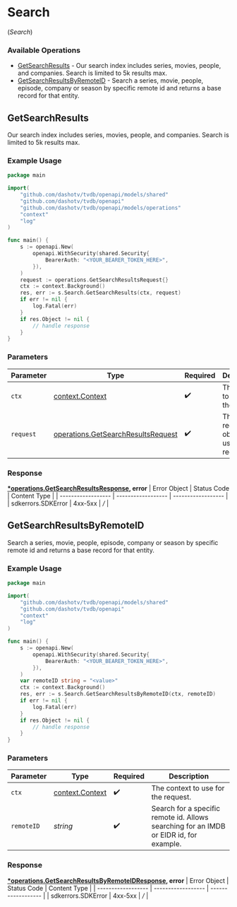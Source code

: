 # Search
(*Search*)

### Available Operations

* [GetSearchResults](#getsearchresults) - Our search index includes series, movies, people, and companies. Search is limited to 5k results max.
* [GetSearchResultsByRemoteID](#getsearchresultsbyremoteid) - Search a series, movie, people, episode, company or season by specific remote id and returns a base record for that entity.

## GetSearchResults

Our search index includes series, movies, people, and companies. Search is limited to 5k results max.

### Example Usage

```go
package main

import(
	"github.com/dashotv/tvdb/openapi/models/shared"
	"github.com/dashotv/tvdb/openapi"
	"github.com/dashotv/tvdb/openapi/models/operations"
	"context"
	"log"
)

func main() {
    s := openapi.New(
        openapi.WithSecurity(shared.Security{
            BearerAuth: "<YOUR_BEARER_TOKEN_HERE>",
        }),
    )
    request := operations.GetSearchResultsRequest{}
    ctx := context.Background()
    res, err := s.Search.GetSearchResults(ctx, request)
    if err != nil {
        log.Fatal(err)
    }
    if res.Object != nil {
        // handle response
    }
}
```

### Parameters

| Parameter                                                                                | Type                                                                                     | Required                                                                                 | Description                                                                              |
| ---------------------------------------------------------------------------------------- | ---------------------------------------------------------------------------------------- | ---------------------------------------------------------------------------------------- | ---------------------------------------------------------------------------------------- |
| `ctx`                                                                                    | [context.Context](https://pkg.go.dev/context#Context)                                    | :heavy_check_mark:                                                                       | The context to use for the request.                                                      |
| `request`                                                                                | [operations.GetSearchResultsRequest](../../models/operations/getsearchresultsrequest.md) | :heavy_check_mark:                                                                       | The request object to use for the request.                                               |


### Response

**[*operations.GetSearchResultsResponse](../../models/operations/getsearchresultsresponse.md), error**
| Error Object       | Status Code        | Content Type       |
| ------------------ | ------------------ | ------------------ |
| sdkerrors.SDKError | 4xx-5xx            | */*                |

## GetSearchResultsByRemoteID

Search a series, movie, people, episode, company or season by specific remote id and returns a base record for that entity.

### Example Usage

```go
package main

import(
	"github.com/dashotv/tvdb/openapi/models/shared"
	"github.com/dashotv/tvdb/openapi"
	"context"
	"log"
)

func main() {
    s := openapi.New(
        openapi.WithSecurity(shared.Security{
            BearerAuth: "<YOUR_BEARER_TOKEN_HERE>",
        }),
    )
    var remoteID string = "<value>"
    ctx := context.Background()
    res, err := s.Search.GetSearchResultsByRemoteID(ctx, remoteID)
    if err != nil {
        log.Fatal(err)
    }
    if res.Object != nil {
        // handle response
    }
}
```

### Parameters

| Parameter                                                                               | Type                                                                                    | Required                                                                                | Description                                                                             |
| --------------------------------------------------------------------------------------- | --------------------------------------------------------------------------------------- | --------------------------------------------------------------------------------------- | --------------------------------------------------------------------------------------- |
| `ctx`                                                                                   | [context.Context](https://pkg.go.dev/context#Context)                                   | :heavy_check_mark:                                                                      | The context to use for the request.                                                     |
| `remoteID`                                                                              | *string*                                                                                | :heavy_check_mark:                                                                      | Search for a specific remote id.  Allows searching for an IMDB or EIDR id, for example. |


### Response

**[*operations.GetSearchResultsByRemoteIDResponse](../../models/operations/getsearchresultsbyremoteidresponse.md), error**
| Error Object       | Status Code        | Content Type       |
| ------------------ | ------------------ | ------------------ |
| sdkerrors.SDKError | 4xx-5xx            | */*                |
